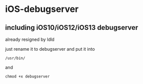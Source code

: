 # iOS-debugserver
including iOS10/iOS12/iOS13 debugserver
---
already resigned by ldld

just rename it to debugserver and put it into 
```
/usr/bin/
```
and 
```
chmod +x debugserver
```
